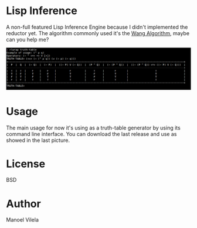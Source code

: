 # Lisp Inference

A non-full featured Lisp Inference Engine because I didn't implemented
the reductor yet. The algorithm commonly used it's the [Wang
Algorithm], maybe can you help me?

[Wang Algorithm]: https://www.cs.bham.ac.uk/research/projects/poplog/doc/popteach/wang

![screenshot](lisp-inference.png)

# Usage

The main usage for now it's using as a truth-table generator by using
its command line interface. You can download the last release and use
as showed in the last picture.

# License
BSD

# Author
Manoel Vilela
